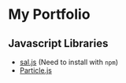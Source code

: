 # My Portfolio

## Javascript Libraries
- [sal.js](https://github.com/mciastek/sal) (Need to install with `npm`)
- [Particle.js](https://vincentgarreau.com/particles.js/)
